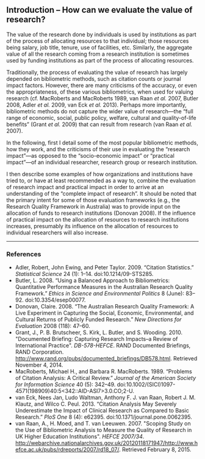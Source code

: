 ## Introduction &ndash; How can we evaluate the value of research?

The value of the research done by individuals is used by institutions as part of the process of allocating resources to that individual; those resources being salary, job title, tenure, use of facilities, etc.  Similarly, the aggregate value of all the research coming from a research institution is sometimes used by funding institutions as part of the process of allocating resources.

Traditionally, the process of evaluating the value of research has largely depended on bibliometric methods, such as citation counts or journal impact factors.  However, there are many criticisms of the accuracy, or even the appropriateness, of these various bibliometrics, when used for valuing research (cf. MacRoberts and MacRoberts 1989, van Raan *et al.* 2007, Butler 2008, Adler *et al.* 2009, van Eck *et al.* 2013).  Perhaps more importantly, bibliometric methods do not capture the wider value of research&mdash;the “full range of economic, social, public policy, welfare, cultural and quality-of-life benefits” (Grant *et al.* 2009) that can result from research (van Raan *et al.* 2007).

In the following, first I detail some of the most popular bibliometric methods, how they work, and the criticisms of their use in evaluating the “research impact”&mdash;as opposed to the “socio-economic impact” or “practical impact”&mdash;of an individual researcher, research group or research institution.

I then describe some examples of how organizations and institutions have tried to, or have at least recommended as a way to, combine the evaluation of research impact and practical impact in order to arrive at an understanding of the “complete impact of research”.  It should be noted that the primary intent for some of those evaluation frameworks (e.g., the Research Quality Framework in Australia) was to provide input on the allocation of funds to research institutions (Donovan 2008).  If the influence of practical impact on the allocation of resources to research institutions increases, presumably its influence on the allocation of resources to individual researchers will also increase.



----

### References

* Adler, Robert, John Ewing, and Peter Taylor. 2009. “Citation Statistics.” *Statistical Science* 24 (1): 1–14. doi:10.1214/09-STS285.
* Butler, L. 2008. “Using a Balanced Approach to Bibliometrics: Quantitative Performance Measures in the Australian Research Quality Framework.” *Ethics in Science and Environmental Politics* 8 (June): 83–92. doi:10.3354/esep00077.
* Donovan, Claire. 2008. “The Australian Research Quality Framework: A Live Experiment in Capturing the Social, Economic, Environmental, and Cultural Returns of Publicly Funded Research.” *New Directions for Evaluation* 2008 (118): 47–60.
* Grant, J., P. B. Brutscheer, S. Kirk, L. Butler, and S. Wooding. 2010. "Documented Briefing: Capturing Research Impacts–a Review of International Practice". *DB-578-HEFCE*. RAND Documented Briefings, RAND Corporation. http://www.rand.org/pubs/documented_briefings/DB578.html. Retrieved November 4, 2014.
* MacRoberts, Michael H., and Barbara R. MacRoberts. 1989. “Problems of Citation Analysis: A Critical Review.” *Journal of the American Society for Information Science* 40 (5): 342–49. doi:10.1002/(SICI)1097-4571(198909)40:5<342::AID-ASI7>3.0.CO;2-U.
* van Eck, Nees Jan, Ludo Waltman, Anthony F. J. van Raan, Robert J. M. Klautz, and Wilco C. Peul. 2013. “Citation Analysis May Severely Underestimate the Impact of Clinical Research as Compared to Basic Research.” *PloS One* 8 (4): e62395. doi:10.1371/journal.pone.0062395.
* van Raan, A., H. Moed, and T. van Leeuwen. 2007. "Scoping Study on the Use of Bibliometric Analysis to Measure the Quality of Research in UK Higher Education Institutions". *HEFCE 2007/34*. http://webarchive.nationalarchives.gov.uk/20120118171947/http://www.hefce.ac.uk/pubs/rdreports/2007/rd18_07/. Retrieved February 8, 2015.

